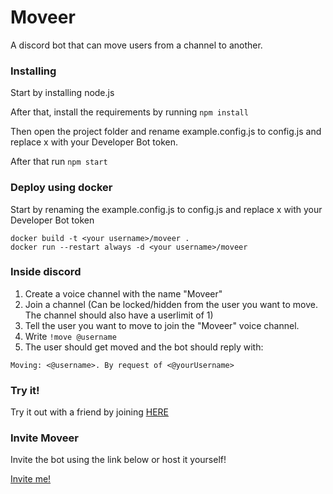 # Moveer

A discord bot that can move users from a channel to another.

### Installing

Start by installing node.js

After that, install the requirements by running ```npm install```

Then open the project folder and rename example.config.js to config.js and replace x with your Developer Bot token.

After that run ```npm start```

### Deploy using docker

Start by renaming the example.config.js to config.js and replace x with your Developer Bot token
```
docker build -t <your username>/moveer .
docker run --restart always -d <your username>/moveer
```


### Inside discord

1. Create a voice channel with the name "Moveer"
2. Join a channel (Can be locked/hidden from the user you want to move. The channel should also have a userlimit of 1)
3. Tell the user you want to move to join the "Moveer" voice channel.
4. Write ```!move @username```
5. The user should get moved and the bot should reply with: 

```Moving: <@username>. By request of <@yourUsername>```


### Try it!

Try it out with a friend by joining [HERE](https://discord.gg/KqaEfhb)
### Invite Moveer

Invite the bot using the link below or host it yourself!

[Invite me!](https://discordapp.com/api/oauth2/authorize?client_id=400724460203802624&permissions=8&scope=bot)


